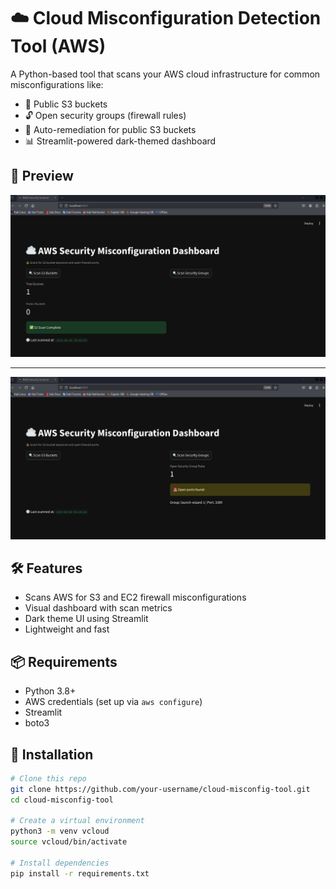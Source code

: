 # ☁️ Cloud Misconfiguration Detection Tool (AWS)

A Python-based tool that scans your AWS cloud infrastructure for common misconfigurations like:

- 🚨 Public S3 buckets
- 🔓 Open security groups (firewall rules)
- 🔧 Auto-remediation for public S3 buckets
- 📊 Streamlit-powered dark-themed dashboard

## 📸 Preview

![Dashboard Preview](Screenshot1.png) 

---

![Dashboard Preview](Screenshot2.png)

## 🛠️ Features

- Scans AWS for S3 and EC2 firewall misconfigurations
- Visual dashboard with scan metrics
- Dark theme UI using Streamlit
- Lightweight and fast

## 📦 Requirements

- Python 3.8+
- AWS credentials (set up via `aws configure`)
- Streamlit
- boto3

## 🚀 Installation

```bash
# Clone this repo
git clone https://github.com/your-username/cloud-misconfig-tool.git
cd cloud-misconfig-tool

# Create a virtual environment
python3 -m venv vcloud
source vcloud/bin/activate

# Install dependencies
pip install -r requirements.txt
